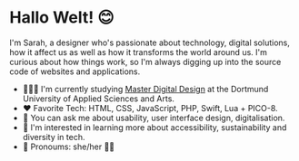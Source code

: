 # Hallo Welt! 😊

I'm Sarah, a designer who's passionate about technology, digital solutions, how it affect us as well as how it transforms the world around us. I'm curious about how things work, so I'm always digging up into the source code of websites and applications.

- 👩🏻‍🎓 I'm currently studying [Master Digital Design](https://www.fh-dortmund.de/studiengaenge/digital-design-master.php) at the Dortmund University of Applied Sciences and Arts.
- ❤️ Favorite Tech: HTML, CSS, JavaScript, PHP, Swift, Lua + PICO-8.
- 💬 You can ask me about usability, user interface design, digitalisation.
- 🔬 I'm interested in learning more about accessibility, sustainability and diversity in tech.
- 🦄 Pronoums: she/her 🏳️‍⚧️

<!--
- 🔭 Learning and practicing Swift with [Exercism](https://github.com/blude/exercism-swift)
- 🌱 Also learning Pico-8 with the help of [Lazy Devs Academy](https://youtube.com/@LazyDevs)
-->
